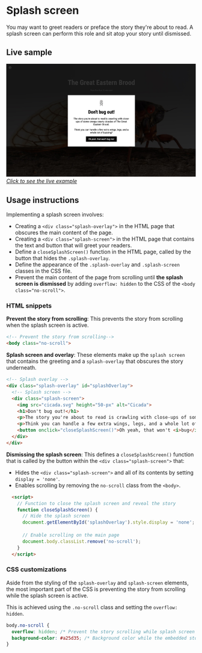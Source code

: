 # Splash screen

You may want to greet readers or preface the story they're about to read. A splash screen can perform this role and sit atop your story until dismissed.

## Live sample

[![Splash screen example](./assets/sample_splash_screen.jpg "Splash screen example")](https://storymaps.esri.com/stories/storymaps-script-embed-examples/splash-page/)*[Click to see the live example](https://storymaps.esri.com/stories/storymaps-script-embed-examples/splash-page/)*


## Usage instructions

Implementing a splash screen involves:
- Creating a `<div class="splash-overlay">` in the HTML page that obscures the main content of the page.
- Creating a `<div class="splash-screen">` in the HTML page that contains the text and button that will greet your readers.
- Define a `closeSplashScreen()` function in the HTML page, called by the button that hides the `.splash-overlay`.
- Define the appearance of the `.splash-overlay` and `.splash-screen` classes in the CSS file.
- Prevent the main content of the page from scrolling until **the splash screen is dismissed** by adding `overflow: hidden` to the CSS of the `<body class="no-scroll">`.

### HTML snippets

**Prevent the story from scrolling**: This prevents the story from scrolling when the splash screen is active.
```html
<!-- Prevent the story from scrolling-->
<body class="no-scroll">
```

**Splash screen and overlay**: These elements make up the `splash screen` that contains the greeting and a `splash-overlay` that obscures the story underneath.
```html
<!-- Splash overlay -->
<div class="splash-overlay" id="splashOverlay">
  <!-- Splash screen -->
  <div class="splash-screen">
    <img src="cicada.svg" height="50-px" alt="Cicada">
    <h1>Don't bug out!</h1>
    <p>The story you're about to read is crawling with close-ups of some creepy-crawly cicadas of The Great Eastern Brood.</p>
    <p>Think you can handle a few extra wings, legs, and a whole lot of buzzing?</p>
    <button onclick="closeSplashScreen()">Oh yeah, that won't <i>bug</i> me!</button>
  </div>
</div>
```

**Dismissing the splash screen**: This defines a `closeSplashScreen()` function that is called by the button within the `<div class="splash-screen">` that:
- Hides the `<div class="splash-screen">` and all of its contents by setting `display = 'none'`.
- Enables scrolling by removing the `no-scroll` class from the `<body>`.
```html
  <script>
    // Function to close the splash screen and reveal the story
    function closeSplashScreen() {
      // Hide the splash screen
      document.getElementById('splashOverlay').style.display = 'none';

      // Enable scrolling on the main page
      document.body.classList.remove('no-scroll');
    }
  </script>
```

### CSS customizations

Aside from the styling of the `splash-overlay` and `splash-screen` elements, the most important part of the CSS is preventing the story from scrolling while the splash screen is active.

This is achieved using the `.no-scroll` class and setting the `overflow: hidden`.
```css
body.no-scroll {
  overflow: hidden; /* Prevent the story scrolling while splash screen in place */
  background-color: #a25d35; /* Background color while the embedded story loads */
}
```